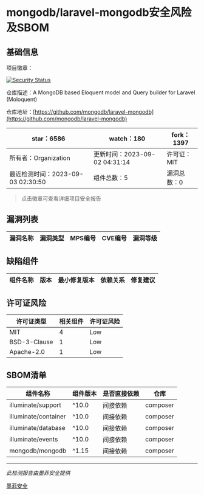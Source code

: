 # mongodb/laravel-mongodb安全风险及SBOM

## 基础信息

项目徽章：

[![Security Status](https://www.murphysec.com/platform3/v31/badge/1698040516281237504.svg)](https://www.murphysec.com/console/report/1698040516243488768/1698040516281237504)

仓库描述：A MongoDB based Eloquent model and Query builder for Laravel (Moloquent)

仓库地址：[https://github.com/mongodb/laravel-mongodb](https://github.com/mongodb/laravel-mongodb)

| star：6586 | watch：180 | fork：1397 |
| ----------- | -------------- | ------------ |
| 所有者：Organization | 更新时间：2023-09-02 04:31:14 | 许可证：MIT |
| 最近检测时间：2023-09-03 02:30:50 | 组件总数：5 | 漏洞总数：0 |

> 点击徽章可查看详细项目安全报告



## 漏洞列表

| 漏洞名称 | 漏洞类型 | MPS编号 | CVE编号 | 漏洞等级 |
| ------- | ------ | ------- | ------ | ----- |





## 缺陷组件

| 组件名称 | 版本 | 最小修复版本 | 依赖关系 | 修复建议 |
| -------- | ---- | ------------ | -------- | -------- |





## 许可证风险

| 许可证类型 | 相关组件 | 许可证风险 |
| ---------- | -------- | ---------- |
|MIT|4|Low|
|BSD-3-Clause|1|Low|
|Apache-2.0|1|Low|




## SBOM清单

| 组件名称 | 组件版本 | 是否直接依赖 | 仓库 |
| -------- | -------- | ------------ | ---- |
|illuminate/support|^10.0|间接依赖|composer|
|illuminate/container|^10.0|间接依赖|composer|
|illuminate/database|^10.0|间接依赖|composer|
|illuminate/events|^10.0|间接依赖|composer|
|mongodb/mongodb|^1.15|间接依赖|composer|


------

*此检测报告由墨菲安全提供*

[墨菲安全](www.murphysec.com)